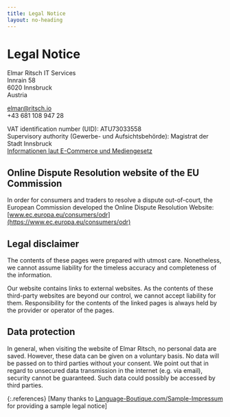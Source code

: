 ```yaml
---
title: Legal Notice
layout: no-heading
---
```


Legal Notice
============

Elmar Ritsch IT Services<br />
Innrain 58<br />
6020 Innsbruck<br />
Austria<br />

<a href="mailto:elmar@ritsch.io">elmar@ritsch.io</a><br />
+43 681 108 947 28

VAT identification number (UID): ATU73033558<br />
Supervisory authority (Gewerbe- und Aufsichtsbeh&ouml;rde): Magistrat der Stadt Innsbruck<br />
<a href="http://www.wkoecg.at/Web/Ecg.aspx?FirmaID=83919c80-4e1a-4176-8a24-90d387c72040">Informationen laut E-Commerce und Mediengesetz</a>

Online Dispute Resolution website of the EU Commission
------------------------------------------------------

In order for consumers and traders to resolve a dispute out-of-court, the European Commission developed the Online Dispute Resolution Website: [www.ec.europa.eu/consumers/odr](https://www.ec.europa.eu/consumers/odr)


Legal disclaimer
----------------

The contents of these pages were prepared with utmost care. Nonetheless, we cannot assume liability for the timeless accuracy and completeness of the information.

Our website contains links to external websites. As the contents of these third-party websites are beyond our control, we cannot accept liability for them. Responsibility for the contents of the linked pages is always held by the provider or operator of the pages.


Data protection
---------------

In general, when visiting the website of Elmar Ritsch, no personal data are saved. However, these data can be given on a voluntary basis. No data will be passed on to third parties without your consent. We point out that in regard to unsecured data transmission in the internet (e.g. via email), security cannot be guaranteed. Such data could possibly be accessed by third parties.

{:.references}
[Many thanks to [Language-Boutique.com/Sample-Impressum](https://language-boutique.com/sample-impressum) for providing a sample legal notice]
